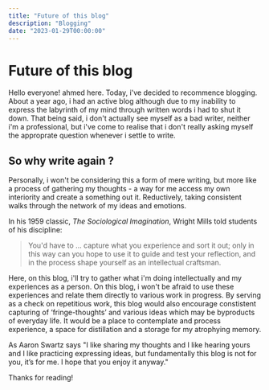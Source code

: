 ```yaml
---
title: "Future of this blog"
description: "Blogging"
date: "2023-01-29T00:00:00"
---
```


# Future of this blog

Hello everyone! ahmed here. Today, i've decided to recommence blogging. About a year ago, i had an active blog although due to my inability to express the labyrinth of my mind through written words i had to shut it down. That being said, i don't actually see myself as  a bad writer, neither i'm a professional, but i've come to realise that  i don't  really asking myself the approprate question whenever i settle to write. 

## So why write again ?

Personally,  i won't be considering this a form of mere writing, but more like a process of gathering my thoughts - a way for me access my own interiority and create a something out it. Reductively, taking consistent walks through the network of my ideas and emotions.

In his 1959 classic, _The Sociological Imagination_, Wright Mills told students of his discipline:

>  You'd have to … capture what you experience and sort it out; only in this way can you hope to use it to guide and test your reflection, and in the process shape yourself as an intellectual craftsman.

Here, on this blog, i'll  try to gather what i'm doing intellectually and my experiences as a person.  On this blog, i won't be afraid to use these experiences and relate them directly to various work in progress. By serving as a check on repetitious work, this blog would also encourage constistent capturing of ‘fringe-thoughts’ and various ideas which may be byproducts of everyday life. It would be a place to contemplate and process experience, a space for distillation and a storage for my atrophying memory. 

As Aaron Swartz says "I like sharing my thoughts and I like hearing yours and I like practicing expressing ideas, but fundamentally this blog is not for you, it’s for me. I hope that you enjoy it anyway."

Thanks for reading!